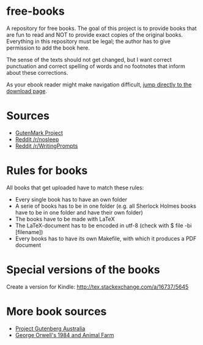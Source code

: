 free-books
==========

A repository for free books. The goal of this project is to provide
books that are fun to read and NOT to provide exact copies of the
original books. Everything in this repository must be legal; the
author has to give permission to add the book here.

The sense of the texts should not get changed, but I want correct
punctuation and correct spelling of words and no footnotes that 
inform about these corrections.

As your ebook reader might make navigation difficult, [jump directly to the download page](https://github.com/MartinThoma/free-books/blob/master/direct-download.md).


Sources
=======

* [GutenMark Project](http://www.sandroid.org/GutenMark/)
* [Reddit /r/nosleep](http://www.reddit.com/r/nosleep)
* [Reddit /r/WritingPrompts](http://www.reddit.com/r/WritingPrompts)

Rules for books
===============
All books that get uploaded have to match these rules:
 * Every single book has to have an own folder
 * A serie of books has to be in one folder 
   (e.g. all Sherlock Holmes books have to be in one folder and have
    their own folder)
 * The books have to be made with LaTeX
 * The LaTeX-document has to be encoded in utf-8 (check with $ file -bi [filename])
 * Every books has to have its own Makefile, with which it produces
   a PDF document

Special versions of the books
=============================
Create a version for Kindle:
http://tex.stackexchange.com/a/16737/5645

More book sources
=================
* [Project Gutenberg Australia](http://gutenberg.net.au/)
* [George Orwell's 1984 and Animal Farm](http://msxnet.org/orwell/)
